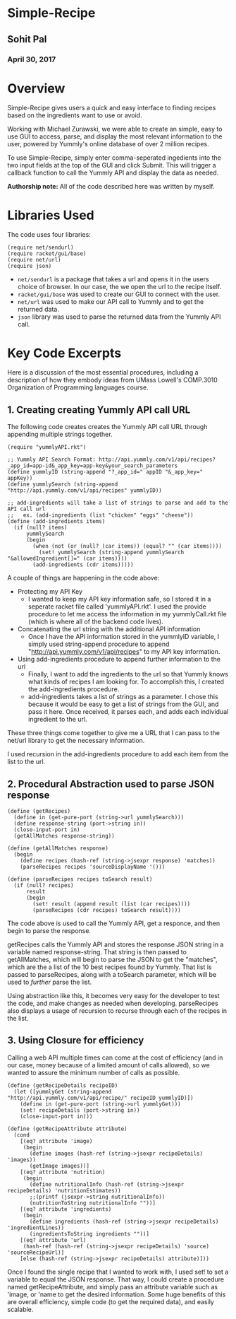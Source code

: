# Simple-Recipe

## Sohit Pal
### April 30, 2017

# Overview
Simple-Recipe gives users a quick and easy interface to finding recipes based on
the ingredients want to use or avoid.

Working with Michael Zurawski, we were able to create an simple, easy to use GUI
to access, parse, and display the most relevant information to the user, powered
by Yummly's online database of over 2 million recipes.

To use Simple-Recipe, simply enter comma-seperated ingedients into the two input
fields at the top of the GUI and click Submit. This will trigger a callback
function to call the Yummly API and display the data as needed.

**Authorship note:** All of the code described here was written by myself.

# Libraries Used
The code uses four libraries:

```
(require net/sendurl)
(require racket/gui/base)
(require net/url)
(require json)
```

* ```net/sendurl``` is a package that takes a url and opens it in the users
choice of browser. In our case, the we open the url to the recipe itself.
* ```racket/gui/base``` was used to create our GUI to connect with the user.
* ```net/url``` was used to make our API call to Yummly and to get the returned
data.
* ```json``` library was used to parse the returned data from the Yummly API call.

# Key Code Excerpts

Here is a discussion of the most essential procedures, including a description of how they embody ideas from
UMass Lowell's COMP.3010 Organization of Programming languages course.

## 1. Creating creating Yummly API call URL

The following code creates creates the Yummly API call URL through appending multiple strings together.

```racket
(require "yummlyAPI.rkt")

;; Yummly API Search Format: http://api.yummly.com/v1/api/recipes?_app_id=app-id&_app_key=app-key&your_search_parameters
(define yummlyID (string-append "?_app_id=" appID "&_app_key=" appKey))
(define yummlySearch (string-append "http://api.yummly.com/v1/api/recipes" yummlyID))

;; add-ingredients will take a list of strings to parse and add to the API call url
;;   ex. (add-ingredients (list "chicken" "eggs" "cheese"))
(define (add-ingredients items)
  (if (null? items)
      yummlySearch
      (begin
        (when (not (or (null? (car items)) (equal? "" (car items))))
          (set! yummlySearch (string-append yummlySearch "&allowedIngredient[]=" (car items))))
        (add-ingredients (cdr items)))))
```

A couple of things are happening in the code above:
* Protecting my API Key
  * I wanted to keep my API key information safe, so I stored it in a seperate
 racket file called 'yummlyAPI.rkt'. I used the provide procedure to let me
 access the information in my yummlyCall.rkt file (which is where all of the
   backend code lives).
* Concatenating the url string with the additional API information
  * Once I have the API information stored in the yummlyID variable, I simply used
 string-append procedure to append "http://api.yummly.com/v1/api/recipes" to my
 API key information.
* Using add-ingredients procedure to append further information to the url
  * Finally, I want to add the ingredients to the url so that Yummly knows what
 kinds of recipes I am looking for. To accomplish this, I created the
 add-ingredients procedure.
  * add-ingredients takes a list of strings as a parameter. I chose this because
 it would be easy to get a list of strings from the GUI, and pass it here. Once
 received, it parses each, and adds each individual ingredient to the url.

These three things come together to give me a URL that I can pass to the net/url library to get the necessary information.

I used recursion in the add-ingredients procedure to add each item from the list
to the url.

## 2. Procedural Abstraction used to parse JSON response

```racket
(define (getRecipes)
  (define in (get-pure-port (string->url yummlySearch)))
  (define response-string (port->string in))
  (close-input-port in)
  (getAllMatches response-string))

(define (getAllMatches response)
  (begin
    (define recipes (hash-ref (string->jsexpr response) 'matches))
    (parseRecipes recipes 'sourceDisplayName '()))

(define (parseRecipes recipes toSearch result)
  (if (null? recipes)
      result
      (begin
        (set! result (append result (list (car recipes))))
        (parseRecipes (cdr recipes) toSearch result))))
```

The code above is used to call the Yummly API, get a responce, and then begin to
parse the response.

getRecipes calls the Yummly API and stores the response JSON string in a variable
named response-string. That string is then passed to getAllMatches, which will
begin to parse the JSON to get the "matches", which are the a list of the 10 best
recipes found by Yummly. That list is passed to parseRecipes, along with a
toSearch parameter, which will be used to _further_ parse the list.

Using abstraction like this, it becomes very easy for the developer to test the
code, and make changes as needed when developing. parseRecipes also displays a
usage of recursion to recurse through each of the recipes in the list.

## 3. Using Closure for efficiency

Calling a web API multiple times can come at the cost of efficiency (and in our
case, money because of a limited amount of calls allowed), so we wanted to assure
the minimum number of calls as possible.

```racket
(define (getRecipeDetails recipeID)
  (let ([yummlyGet (string-append "http://api.yummly.com/v1/api/recipe/" recipeID yummlyID)])
    (define in (get-pure-port (string->url yummlyGet)))
    (set! recipeDetails (port->string in))
    (close-input-port in)))

(define (getRecipeAttribute attribute)
  (cond
    [(eq? attribute 'image)
     (begin
       (define images (hash-ref (string->jsexpr recipeDetails) 'images))
       (getImage images))]
    [(eq? attribute 'nutrition)
     (begin
       (define nutritionalInfo (hash-ref (string->jsexpr recipeDetails) 'nutritionEstimates))
       ;;(printf (jsexpr->string nutritionalInfo))
       (nutritionToString nutritionalInfo ""))]
    [(eq? attribute 'ingredients)
     (begin
       (define ingredients (hash-ref (string->jsexpr recipeDetails) 'ingredientLines))
       (ingredientsToString ingredients ""))]
    [(eq? attribute 'url)
     (hash-ref (hash-ref (string->jsexpr recipeDetails) 'source) 'sourceRecipeUrl)]
    [else (hash-ref (string->jsexpr recipeDetails) attribute)]))
```

Once I found the single recipe that I wanted to work with, I used set! to set a
variable to equal the JSON response. That way, I could create a procedure named
getRecipeAttribute, and simply pass an attribute variable such as 'image, or 'name
to get the desired information. Some huge benefits of this are overall efficiency,
simple code (to get the required data), and easily scalable.
